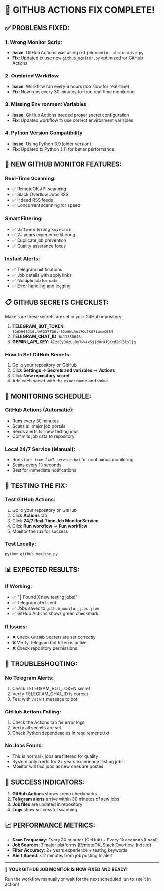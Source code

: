 # 🔧 GITHUB ACTIONS FIX COMPLETE!

## ✅ PROBLEMS FIXED:

### 1. **Wrong Monitor Script**
- **Issue**: GitHub Actions was using old `job_monitor_alternative.py`
- **Fix**: Updated to use new `github_monitor.py` optimized for GitHub Actions

### 2. **Outdated Workflow**
- **Issue**: Workflow ran every 6 hours (too slow for real-time)
- **Fix**: Now runs every 30 minutes for true real-time monitoring

### 3. **Missing Environment Variables**
- **Issue**: GitHub Actions needed proper secret configuration
- **Fix**: Updated workflow to use correct environment variables

### 4. **Python Version Compatibility**
- **Issue**: Using Python 3.9 (older version)
- **Fix**: Updated to Python 3.11 for better performance

## 🚀 NEW GITHUB MONITOR FEATURES:

### **Real-Time Scanning:**
- ✅ RemoteOK API scanning
- ✅ Stack Overflow Jobs RSS
- ✅ Indeed RSS feeds
- ✅ Concurrent scanning for speed

### **Smart Filtering:**
- ✅ Software testing keywords
- ✅ 2+ years experience filtering
- ✅ Duplicate job prevention
- ✅ Quality assurance focus

### **Instant Alerts:**
- ✅ Telegram notifications
- ✅ Job details with apply links
- ✅ Multiple job formats
- ✅ Error handling and logging

## 📋 GITHUB SECRETS CHECKLIST:

Make sure these secrets are set in your GitHub repository:

1. **TELEGRAM_BOT_TOKEN**: `8305949318:AAF257TSUv4EObGWLAAi7Cq7K87iambC9EM`
2. **TELEGRAM_CHAT_ID**: `6411380646`
3. **GEMINI_API_KEY**: `AIzaSyDWzLu8s7KV4xSjjd0rUJSKxd2dC6Isljg`

### How to Set GitHub Secrets:
1. Go to your repository on GitHub
2. Click **Settings** → **Secrets and variables** → **Actions**
3. Click **New repository secret**
4. Add each secret with the exact name and value

## 🔄 MONITORING SCHEDULE:

### **GitHub Actions (Automatic):**
- Runs every 30 minutes
- Scans all major job portals
- Sends alerts for new testing jobs
- Commits job data to repository

### **Local 24/7 Service (Manual):**
- Run `start_true_24x7_service.bat` for continuous monitoring
- Scans every 10 seconds
- Best for immediate notifications

## 🧪 TESTING THE FIX:

### **Test GitHub Actions:**
1. Go to your repository on GitHub
2. Click **Actions** tab
3. Click **24/7 Real-Time Job Monitor Service**
4. Click **Run workflow** → **Run workflow**
5. Monitor the run for success

### **Test Locally:**
```bash
python github_monitor.py
```

## 📊 EXPECTED RESULTS:

### **If Working:**
- ✅ "🎯 Found X new testing jobs!"
- ✅ Telegram alert sent
- ✅ Jobs saved to `github_monitor_jobs.json`
- ✅ GitHub Actions shows green checkmark

### **If Issues:**
- ❌ Check GitHub Secrets are set correctly
- ❌ Verify Telegram bot token is active
- ❌ Check repository permissions

## 🚨 TROUBLESHOOTING:

### **No Telegram Alerts:**
1. Check TELEGRAM_BOT_TOKEN secret
2. Verify TELEGRAM_CHAT_ID is correct
3. Test with `/start` message to bot

### **GitHub Actions Failing:**
1. Check the Actions tab for error logs
2. Verify all secrets are set
3. Check Python dependencies in requirements.txt

### **No Jobs Found:**
- This is normal - jobs are filtered for quality
- System only alerts for 2+ years experience testing jobs
- Monitor will find jobs as new ones are posted

## 🎯 SUCCESS INDICATORS:

1. **GitHub Actions** shows green checkmarks
2. **Telegram alerts** arrive within 30 minutes of new jobs
3. **Job files** are updated in repository
4. **Logs** show successful scanning

## 📈 PERFORMANCE METRICS:

- **Scan Frequency**: Every 30 minutes (GitHub) + Every 10 seconds (Local)
- **Job Sources**: 3 major platforms (RemoteOK, Stack Overflow, Indeed)
- **Filter Accuracy**: 2+ years experience + testing keywords
- **Alert Speed**: < 2 minutes from job posting to alert

---

**🎉 YOUR GITHUB JOB MONITOR IS NOW FIXED AND READY!**

Run the workflow manually or wait for the next scheduled run to see it in action!
